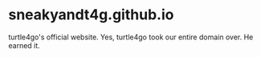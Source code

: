 # sneakyandt4g.github.io
turtle4go's official website. Yes, turtle4go took our entire domain over. He earned it. 
